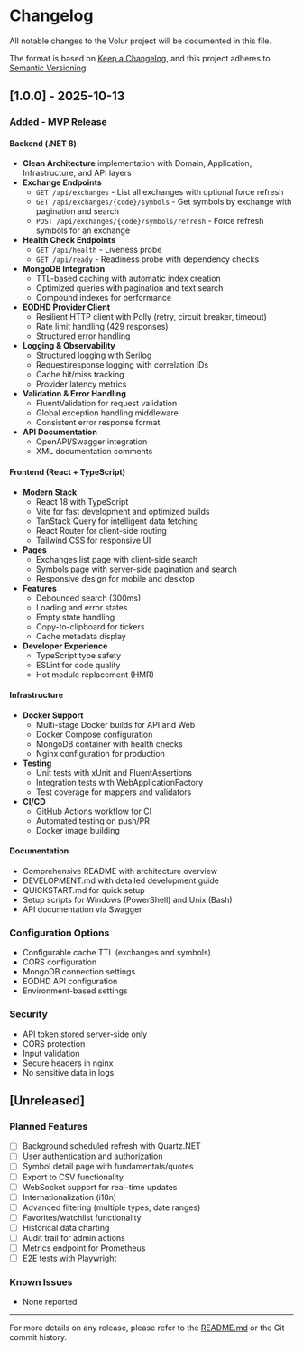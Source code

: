 # Changelog

All notable changes to the Volur project will be documented in this file.

The format is based on [Keep a Changelog](https://keepachangelog.com/en/1.0.0/),
and this project adheres to [Semantic Versioning](https://semver.org/spec/v2.0.0.html).

## [1.0.0] - 2025-10-13

### Added - MVP Release

#### Backend (.NET 8)
- **Clean Architecture** implementation with Domain, Application, Infrastructure, and API layers
- **Exchange Endpoints**
  - `GET /api/exchanges` - List all exchanges with optional force refresh
  - `GET /api/exchanges/{code}/symbols` - Get symbols by exchange with pagination and search
  - `POST /api/exchanges/{code}/symbols/refresh` - Force refresh symbols for an exchange
- **Health Check Endpoints**
  - `GET /api/health` - Liveness probe
  - `GET /api/ready` - Readiness probe with dependency checks
- **MongoDB Integration**
  - TTL-based caching with automatic index creation
  - Optimized queries with pagination and text search
  - Compound indexes for performance
- **EODHD Provider Client**
  - Resilient HTTP client with Polly (retry, circuit breaker, timeout)
  - Rate limit handling (429 responses)
  - Structured error handling
- **Logging & Observability**
  - Structured logging with Serilog
  - Request/response logging with correlation IDs
  - Cache hit/miss tracking
  - Provider latency metrics
- **Validation & Error Handling**
  - FluentValidation for request validation
  - Global exception handling middleware
  - Consistent error response format
- **API Documentation**
  - OpenAPI/Swagger integration
  - XML documentation comments

#### Frontend (React + TypeScript)
- **Modern Stack**
  - React 18 with TypeScript
  - Vite for fast development and optimized builds
  - TanStack Query for intelligent data fetching
  - React Router for client-side routing
  - Tailwind CSS for responsive UI
- **Pages**
  - Exchanges list page with client-side search
  - Symbols page with server-side pagination and search
  - Responsive design for mobile and desktop
- **Features**
  - Debounced search (300ms)
  - Loading and error states
  - Empty state handling
  - Copy-to-clipboard for tickers
  - Cache metadata display
- **Developer Experience**
  - TypeScript type safety
  - ESLint for code quality
  - Hot module replacement (HMR)

#### Infrastructure
- **Docker Support**
  - Multi-stage Docker builds for API and Web
  - Docker Compose configuration
  - MongoDB container with health checks
  - Nginx configuration for production
- **Testing**
  - Unit tests with xUnit and FluentAssertions
  - Integration tests with WebApplicationFactory
  - Test coverage for mappers and validators
- **CI/CD**
  - GitHub Actions workflow for CI
  - Automated testing on push/PR
  - Docker image building

#### Documentation
- Comprehensive README with architecture overview
- DEVELOPMENT.md with detailed development guide
- QUICKSTART.md for quick setup
- Setup scripts for Windows (PowerShell) and Unix (Bash)
- API documentation via Swagger

### Configuration Options
- Configurable cache TTL (exchanges and symbols)
- CORS configuration
- MongoDB connection settings
- EODHD API configuration
- Environment-based settings

### Security
- API token stored server-side only
- CORS protection
- Input validation
- Secure headers in nginx
- No sensitive data in logs

## [Unreleased]

### Planned Features
- [ ] Background scheduled refresh with Quartz.NET
- [ ] User authentication and authorization
- [ ] Symbol detail page with fundamentals/quotes
- [ ] Export to CSV functionality
- [ ] WebSocket support for real-time updates
- [ ] Internationalization (i18n)
- [ ] Advanced filtering (multiple types, date ranges)
- [ ] Favorites/watchlist functionality
- [ ] Historical data charting
- [ ] Audit trail for admin actions
- [ ] Metrics endpoint for Prometheus
- [ ] E2E tests with Playwright

### Known Issues
- None reported

---

For more details on any release, please refer to the [README.md](README.md) or the Git commit history.

